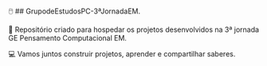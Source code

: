 🖱️ ## GrupodeEstudosPC-3ªJornadaEM.

📔 Repositório criado para hospedar os projetos desenvolvidos na 3ª jornada GE Pensamento Computacional EM.

💻 Vamos juntos construir projetos, aprender e compartilhar saberes.
